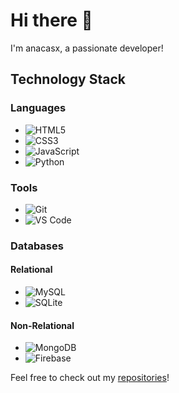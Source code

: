 # Hi there 👋

I'm anacasx, a passionate developer!

## Technology Stack

### Languages
- ![HTML5](https://img.shields.io/badge/HTML5-E34F26?style=for-the-badge&logo=html5&logoColor=white)
- ![CSS3](https://img.shields.io/badge/CSS3-1572B6?style=for-the-badge&logo=css3&logoColor=white)
- ![JavaScript](https://img.shields.io/badge/JavaScript-F7DF1E?style=for-the-badge&logo=javascript&logoColor=black)
- ![Python](https://img.shields.io/badge/Python-3776AB?style=for-the-badge&logo=python&logoColor=white)

### Tools
- ![Git](https://img.shields.io/badge/Git-F05032?style=for-the-badge&logo=git&logoColor=white)
- ![VS Code](https://img.shields.io/badge/VS%20Code-007ACC?style=for-the-badge&logo=visual%20studio%20code&logoColor=white)

### Databases
#### Relational
- ![MySQL](https://img.shields.io/badge/MySQL-4479A1?style=for-the-badge&logo=mysql&logoColor=white)
- ![SQLite](https://img.shields.io/badge/SQLite-003B57?style=for-the-badge&logo=sqlite&logoColor=white)

#### Non-Relational
- ![MongoDB](https://img.shields.io/badge/MongoDB-47A248?style=for-the-badge&logo=mongodb&logoColor=white)
- ![Firebase](https://img.shields.io/badge/Firebase-FFCA28?style=for-the-badge&logo=firebase&logoColor=white)


Feel free to check out my [repositories](https://github.com/yourusername?tab=repositories)!
